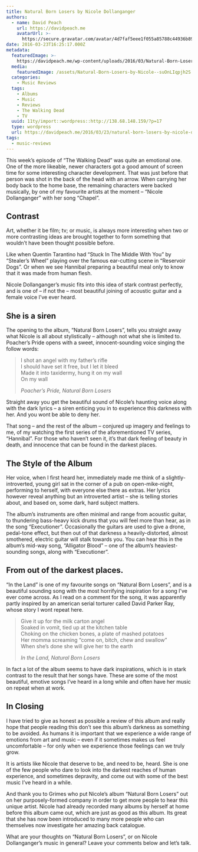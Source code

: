 ```yaml
---
title: Natural Born Losers by Nicole Dollanganger
authors:
  - name: David Peach
    url: https://davidpeach.me
    avatarUrl: >-
      https://secure.gravatar.com/avatar/4d7faf5eee1f055a85788c44936b8995eaab6dfb004e7854ec747ccb272e91ee?s=96&d=mm&r=g
date: 2016-03-23T16:25:17.000Z
metadata:
  featuredImage: >-
    https://davidpeach.me/wp-content/uploads/2016/03/Natural-Born-Losers-by-Nicole-Dollanganger.jpg
  media:
    featuredImage: /assets/Natural-Born-Losers-by-Nicole--suOnLIqpjh2S.jpg
  categories:
    - Music Reviews
  tags:
    - Albums
    - Music
    - Reviews
    - The Walking Dead
    - TV
  uuid: 11ty/import::wordpress::http://138.68.148.159/?p=17
  type: wordpress
  url: https://davidpeach.me/2016/03/23/natural-born-losers-by-nicole-dollanganger/
tags:
  - music-reviews
---
```

This week’s episode of “The Walking Dead” was quite an emotional one. One of the more likeable, newer characters got a good amount of screen time for some interesting character development. That was just before that person was shot in the back of the head with an arrow. When carrying her body back to the home base, the remaining characters were backed musically, by one of my favourite artists at the moment – “Nicole Dollanganger” with her song “Chapel”.

## Contrast

Art, whether it be film; tv; or music, is always more interesting when two or more contrasting ideas are brought together to form something that wouldn’t have been thought possible before.

Like when Quentin Tarantino had “Stuck In The Middle With You” by “Stealer’s Wheel” playing over the famous ear-cutting scene in “Reservoir Dogs”. Or when we see Hannibal preparing a beautiful meal only to know that it was made from human flesh.

Nicole Dollanganger’s music fits into this idea of stark contrast perfectly, and is one of – if not the – most beautiful joining of acoustic guitar and a female voice I’ve ever heard.

## She is a siren

The opening to the album, “Natural Born Losers”, tells you straight away what Nicole is all about stylistically – although not what she is limited to. Poacher’s Pride opens with a sweet, innocent-sounding voice singing the follow words:

> I shot an angel with my father’s rifle  
> I should have set it free, but I let it bleed  
> Made it into taxidermy, hung it on my wall  
> On my wall
> 
> <cite>Poacher’s Pride, Natural Born Losers</cite>

Straight away you get the beautiful sound of Nicole’s haunting voice along with the dark lyrics – a siren enticing you in to experience this darkness with her. And you wont be able to deny her.

That song – and the rest of the album – conjured up imagery and feelings to me, of my watching the first series of the aforementioned TV series, “Hannibal”. For those who haven’t seen it, it’s that dark feeling of beauty in death, and innocence that can be found in the darkest places.

## The Style of the Album

Her voice, when I first heard her, immediately made me think of a slightly-introverted, young girl sat in the corner of a pub on open-mike-night, performing to herself, with everyone else there as extras. Her lyrics however reveal anything but an introverted artist – she is telling stories about, and based on, some dark, hard subject matters.

The album’s instruments are often minimal and range from acoustic guitar, to thundering bass-heavy kick drums that you will feel more than hear, as in the song “Executioner”. Occasionally the guitars are used to give a drone, pedal-tone effect, but then out of that darkness a heavily-distorted, almost smothered, electric guitar will stalk towards you. You can hear this in the album’s mid-way song, “Alligator Blood” – one of the album’s heaviest-sounding songs, along with “Executioner”.

## From out of the darkest places.

“In the Land” is one of my favourite songs on “Natural Born Losers”, and is a beautiful sounding song with the most horrifying inspiration for a song I’ve ever come across. As I read on a comment for the song, it was apparently partly inspired by an american serial torturer called David Parker Ray, whose story I wont repeat here.

> Give it up for the milk carton angel  
> Soaked in vomit, tied up at the kitchen table  
> Choking on the chicken bones, a plate of mashed potatoes  
> Her momma screaming “come on, bitch, chew and swallow”  
> When she’s done she will give her to the earth
> 
> <cite>In the Land, Natural Born Losers</cite>

In fact a lot of the album seems to have dark inspirations, which is in stark contrast to the result that her songs have. These are some of the most beautiful, emotive songs I’ve heard in a long while and often have her music on repeat when at work.

## In Closing

I have tried to give as honest as possible a review of this album and really hope that people reading this don’t see this album’s darkness as something to be avoided. As humans it is important that we experience a wide range of emotions from art and music – even if it sometimes makes us feel uncomfortable – for only when we experience those feelings can we truly grow.

It is artists like Nicole that deserve to be, and need to be, heard. She is one of the few people who dare to look into the darkest reaches of human experience, and sometimes depravity, and come out with some of the best music I’ve heard in a while.

And thank you to Grimes who put Nicole’s album “Natural Born Losers” out on her purposely-formed company in order to get more people to hear this unique artist. Nicole had already recorded many albums by herself at home before this album came out, which are just as good as this album. Its great that she has now been introduced to many more people who can themselves now investigate her amazing back catalogue.

What are your thoughts on “Natural Born Losers”, or on Nicole Dollanganger’s music in general? Leave your comments below and let’s talk.
